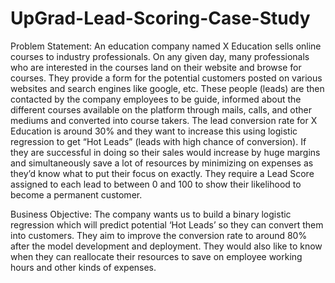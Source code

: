 # UpGrad-Lead-Scoring-Case-Study
Problem Statement:
An education company named X Education sells online courses to industry professionals. On any given day, many professionals who are interested in the courses land on their website and browse for courses. They provide a form for the potential customers posted on various websites and search engines like google, etc. 
These people (leads) are then contacted by the company employees to be guide, informed about the different courses available on the platform through mails, calls, and other mediums and converted into course takers. The lead conversion rate for X Education is around 30% and they want to increase this using logistic regression to get “Hot Leads” (leads with high chance of conversion).
If they are successful in doing so their sales would increase by huge margins and simultaneously save a lot of resources by minimizing on expenses as they’d know what to put their focus on exactly. They require a Lead Score assigned to each lead to between 0 and 100 to show their likelihood to become a permanent customer. 

Business Objective:
The company wants us to build a binary logistic regression which will predict potential ‘Hot Leads’ so they can convert them into customers.
They aim to improve the conversion rate to around 80% after the model development and deployment.
They would also like to know when they can reallocate their resources to save on employee working hours and other kinds of expenses. 


